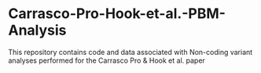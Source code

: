 # Carrasco-Pro-Hook-et-al.-PBM-Analysis
This repository contains code and data associated with Non-coding variant analyses performed for the Carrasco Pro &amp; Hook et al. paper
